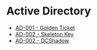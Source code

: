 # Active Directory

* [AD-001 - Golden Ticket](https://pentestlab.blog/2018/04/09/golden-ticket/)
* [AD-002 - Skeleton Key](https://pentestlab.blog/2018/04/10/skeleton-key/)
* [AD-002 - DCShadow]()
